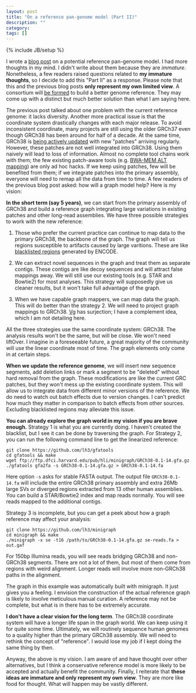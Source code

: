 ```yaml
---
layout: post
title: "On a reference pan-genome model (Part II)"
description: ""
category: 
tags: []
---
```

{% include JB/setup %}

I wrote a [blog post][old] on a potential reference pan-genome model. I had
more thoughts in my mind. I didn't write about them because they are
*immature*.  Nonetheless, a few readers raised questions related to **my
immature thoughts**, so I decide to add this "Part II" as a response. Please
note that this and the previous blog posts **only represent my own limited
view**. A consortium will [be formed][rfa] to build a better genome reference.
They may come up with a distinct but much better solution than what I am saying
here.

The previous post talked about one problem with the current reference genome:
it lacks diversity. Another more practical issue is that the coordinate system
drastically changes with each major release. To avoid inconsistent coordinate,
many projects are still using the older GRCh37 even though GRCh38 has been
around for half of a decade. At the same time, GRCh38 is [being actively
updated][grc38up] with new "patches" arriving regularly. However, these patches
are not well integrated into GRCh38. Using them naively will lead to loss of
information. Almost no complete tool chains work with them; the few existing
patch-aware tools (e.g. [BWA-MEM ALT mapping][bwa-alt]) are only ad hoc hacks.
If we keep using patches, few will be benefited from them; if we integrate
patches into the primary assembly, everyone will need to remap all the data
from time to time. A few readers of the previous blog post asked: how will a
graph model help? Here is my vision:

**In the short term (say 5 years)**, we can start from the primary assembly of
GRCh38 and build a reference graph integrating large variations in existing
patches and other long-read assemblies. We have three possible strategies to
work with the new reference:

1. Those who prefer the current practice can continue to map data to the
   primary GRCh38, the backbone of the graph. The graph will tell us regions
   susceptible to artifacts caused by large varitions. These are like
   [blacklisted regions][ecblack] generated by ENCODE.

2. We can extract novel sequences in the graph and treat them as separate
   contigs. These contigs are like decoy sequences and will attract false
   mappings away. We will still use our existing tools (e.g. STAR and Bowtie2)
   for most analyses. This strategy will supposedly give us cleaner results,
   but it won't take full advantage of the graph.

3. When we have capable graph mappers, we can map data the graph. This will do
   better than the strategy 2. We will need to project graph mappings to
   GRCh38. [Vg][vg] has surjection; I have a complement idea, which I am not
   detailing here.

All the three strategies use the same coordinate system: GRCh38. The analysis
results won't be the same, but will be close. We won't need liftOver. I imagine
in a foreseeable future, a great majority of the community will use the linear
coordinate most of time. The graph elements only come in at certain steps.

**When we update the reference genome**, we will insert new sequence segments,
add deletion links or mark a segment to be "deleted" without hard removal from
the graph. These modifications are like the current GRC patches, but they won't
mess up the existing coordinate system. This will allow us to integrate data
from different minor versions of the reference. We do need to watch out batch
effects due to version changes. I can't predict how much they matter in
comparison to batch effects from other sources. Excluding blacklisted regions
may alleviate this issue.

**You can already explore the graph world in my vision if you are brave
enough.** Strategy 1 is what you are currently doing. I haven't created the
blacklist, but I see it can be done by traversing the graph. For Strategy 2,
you can run the following command line to get the linearized reference:

```
git clone https://github.com/lh3/gfatools
cd gfatools && make
wget ftp://ftp.dfci.harvard.edu/pub/hli/minigraph/GRCh38-0.1-14.gfa.gz
./gfatools gfa2fa -s GRCh38-0.1-14.gfa.gz > GRCh38-0.1-14.fa
```

Here option `-s` asks for stable FASTA output. The output file
`GRCh38-0.1-14.fa` will include the entire GRCh38 primary assembly and extra
26Mb large SVs or diverged regions extracted from 13 other human assemblies.
You can build a STAR/Bowtie2 index and map reads normally. You will see reads
mapped to the additional contigs.

Strategy 3 is incomplete, but you can get a peek about how a graph
reference may affect your analysis:

```
git clone https://github.com/lh3/minigraph
cd minigraph && make
./minigraph -x se -t16 /path/to/GRCh38-0.1-14.gfa.gz se-reads.fa > out.gaf
```

For 150bp Illumina reads, you will see reads bridging GRCh38 and non-GRCh38
segments. There are not a lot of them, but most of them come from regions with
weird alignment. Longer reads will involve more non-GRCh38 paths in the
alignment.

The graph in this example was automatically built with minigraph. It just gives
you a feeling. I envision the construction of the actual reference graph is
likely to involve meticulous manual curation. A reference may not be complete,
but what is in there has to be extremely accurate.

**I don't have a clear vision for the long term**. The GRCh38 coordinate system
will have a longer life span in the graph world. We can keep using it for quite
some time. Ultimately, we will routinely sequence human genomes to a quality
higher than the primary GRCh38 assembly. We will need to rethink the concept of
"reference". I would lose my job if I kept doing the same thing by then.

Anyway, the above is my vision. I am aware of and have thought over other
alternatives, but I think a conservative reference model is more likely to be
accepted and actually benefit the community. Finally, I reiterate that **these
ideas are immature and only represent my own view**. They are more like food
for thought. What will happen may be vastly different.

[old]: http://lh3.github.io/2019/07/08/on-a-reference-pan-genome-model
[rfa]: https://grants.nih.gov/grants/guide/rfa-files/rfa-hg-19-004.html
[grc38up]: https://www.ncbi.nlm.nih.gov/assembly?term=GRCh38&cmd=DetailsSearch
[ecblack]: https://sites.google.com/site/anshulkundaje/projects/blacklists
[vg]: https://github.com/vgteam/vg
[grc]: https://www.ncbi.nlm.nih.gov/grc
[bwa-alt]: https://github.com/lh3/bwa/blob/master/README-alt.md
